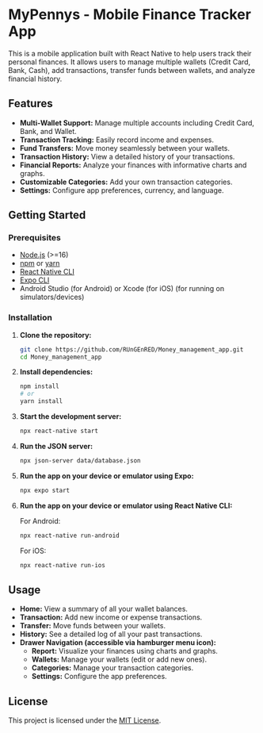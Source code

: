 # MyPennys - Mobile Finance Tracker App

This is a mobile application built with React Native to help users track their personal finances. It allows users to manage multiple wallets (Credit Card, Bank, Cash), add transactions, transfer funds between wallets, and analyze financial history.

## Features

- **Multi-Wallet Support:** Manage multiple accounts including Credit Card, Bank, and Wallet.
- **Transaction Tracking:** Easily record income and expenses.
- **Fund Transfers:** Move money seamlessly between your wallets.
- **Transaction History:** View a detailed history of your transactions.
- **Financial Reports:** Analyze your finances with informative charts and graphs.
- **Customizable Categories:** Add your own transaction categories.
- **Settings:** Configure app preferences, currency, and language.

## Getting Started

### Prerequisites

- [Node.js](https://nodejs.org/) (>=16)
- [npm](https://www.npmjs.com/) or [yarn](https://yarnpkg.com/)
- [React Native CLI](https://reactnative.dev/docs/environment-setup)
- [Expo CLI](https://docs.expo.dev/build-reference/variables/)
- Android Studio (for Android) or Xcode (for iOS) (for running on simulators/devices)

### Installation

1. **Clone the repository:**

   ```bash
   git clone https://github.com/RUnGEnRED/Money_management_app.git
   cd Money_management_app
   ```

2. **Install dependencies:**

   ```bash
   npm install
   # or
   yarn install
   ```

3. **Start the development server:**

   ```bash
   npx react-native start
   ```

4. **Run the JSON server:**

   ```bash
   npx json-server data/database.json
   ```

5. **Run the app on your device or emulator using Expo:**

   ```bash
   npx expo start
   ```

6. **Run the app on your device or emulator using React Native CLI:**

   For Android:

   ```bash
   npx react-native run-android
   ```

   For iOS:

   ```bash
   npx react-native run-ios
   ```

## Usage

- **Home:** View a summary of all your wallet balances.
- **Transaction:** Add new income or expense transactions.
- **Transfer:** Move funds between your wallets.
- **History:** See a detailed log of all your past transactions.
- **Drawer Navigation (accessible via hamburger menu icon):**
  - **Report:** Visualize your finances using charts and graphs.
  - **Wallets:** Manage your wallets (edit or add new ones).
  - **Categories:** Manage your transaction categories.
  - **Settings:** Configure the app preferences.

## License

This project is licensed under the [MIT License](LICENSE).
